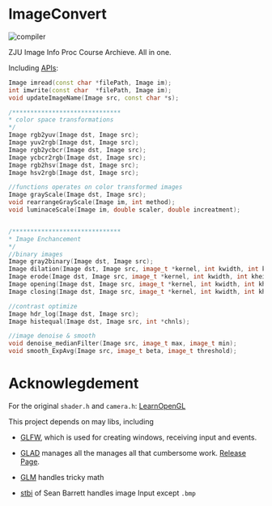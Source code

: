 # ImageConvert
![compiler](https://img.shields.io/badge/Compiler-Visual%20Studio%202017-blue.svg)


ZJU Image Info Proc Course Archieve. All in one.


Including [APIs](https://github.com/linwe2012/ImageConvert/blob/master/ImageConvert/ImageConvert/bmp.h):
```c++
Image imread(const char *filePath, Image im);
int imwrite(const char  *filePath, Image im);
void updateImageName(Image src, const char *s);

/******************************
* color space transformations
*/
Image rgb2yuv(Image dst, Image src);
Image yuv2rgb(Image dst, Image src);
Image rgb2ycbcr(Image dst, Image src);
Image ycbcr2rgb(Image dst, Image src);
Image rgb2hsv(Image dst, Image src);
Image hsv2rgb(Image dst, Image src);

//functions operates on color transformed images
Image grayScale(Image dst, Image src);
void rearrangeGrayScale(Image im, int method);
void luminaceScale(Image im, double scaler, double increatment);


/******************************
* Image Enchancement
*/
//binary images
Image gray2binary(Image dst, Image src);
Image dilation(Image dst, Image src, image_t *kernel, int kwidth, int kheight);
Image erode(Image dst, Image src, image_t *kernel, int kwidth, int kheight);
Image opening(Image dst, Image src, image_t *kernel, int kwidth, int kheight);
Image closing(Image dst, Image src, image_t *kernel, int kwidth, int kheight);

//contrast optimize
Image hdr_log(Image dst, Image src);
Image histequal(Image dst, Image src, int *chnls);

//image denoise & smooth
void denoise_medianFilter(Image src, image_t max, image_t min);
void smooth_ExpAvg(Image src, image_t beta, image_t threshold);

```

# Acknowlegdement

For the original `shader.h` and `camera.h`: [LearnOpenGL](https://learnopengl.com/)

This project depends on may libs, including

- [GLFW](https://www.glfw.org/), which is used for creating windows, receiving input and events.

- [GLAD](https://github.com/Dav1dde/glad) manages all the manages all that cumbersome work. [Release Page](https://glad.dav1d.de/).

- [GLM](https://github.com/g-truc/glm) handles tricky math

- [stbi](https://github.com/nothings/stb) of Sean Barrett handles image Input except `.bmp`
 
